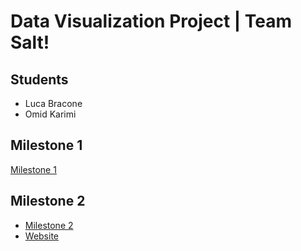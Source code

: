 # Data Visualization Project | Team Salt!
## Students 
* Luca Bracone
* Omid Karimi

## Milestone 1
[Milestone 1](https://github.com/com-480-data-visualization/datavis-project-2022-teamsalt/blob/main/Milestone1.md)

## Milestone 2
* [Milestone 2](https://github.com/com-480-data-visualization/datavis-project-2022-teamsalt/blob/main/Milestone2.md)
* [Website](https://com-480-data-visualization.github.io/datavis-project-2022-teamsalt/)

